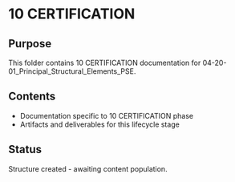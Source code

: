 # 10 CERTIFICATION

## Purpose
This folder contains 10 CERTIFICATION documentation for 04-20-01_Principal_Structural_Elements_PSE.

## Contents
- Documentation specific to 10 CERTIFICATION phase
- Artifacts and deliverables for this lifecycle stage

## Status
Structure created - awaiting content population.
